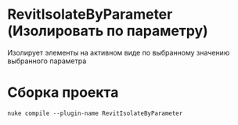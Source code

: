 # RevitIsolateByParameter (Изолировать по параметру)
Изолирует элементы на активном виде по выбранному значению выбранного параметра

# Сборка проекта
```
nuke compile --plugin-name RevitIsolateByParameter
```